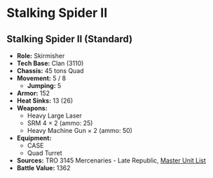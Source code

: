 # Stalking Spider II
## Stalking Spider II (Standard)
- **Role:** Skirmisher
- **Tech Base:** Clan (3110)
- **Chassis:** 45 tons Quad
- **Movement:** 5 / 8
  - **Jumping:** 5
- **Armor:** 152
- **Heat Sinks:** 13 (26)
- **Weapons:**
  - Heavy Large Laser
  - SRM 4 × 2 (ammo: 25)
  - Heavy Machine Gun × 2 (ammo: 50)
- **Equipment:**
  - CASE
  - Quad Turret
- **Sources:** TRO 3145 Mercenaries - Late Republic, [Master Unit List](http://masterunitlist.info/Unit/Details/6553/stalking-spider-ii-standard)
- **Battle Value:** 1362

